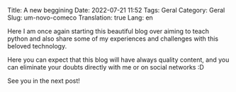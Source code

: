 Title: A new beggining
Date: 2022-07-21 11:52
Tags: Geral
Category: Geral
Slug: um-novo-comeco
Translation: true
Lang: en

Here I am once again starting this beautiful blog over aiming to teach python and also share some of my experiences and challenges with this beloved technology.

Here you can expect that this blog will have always quality content, and you can eliminate your doubts directly with me or on social networks :D

See you in the next post!